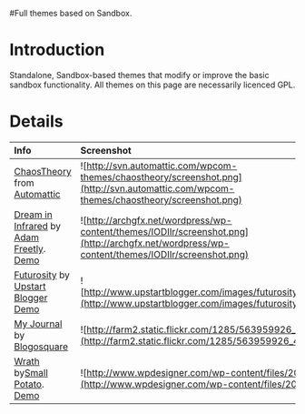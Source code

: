 #Full themes based on Sandbox.

# Introduction #

Standalone, Sandbox-based themes that modify or improve the basic sandbox functionality.  All themes on this page are necessarily licenced GPL.


# Details #

| Info | Screenshot |
|:-----|:-----------|
| [ChaosTheory](http://svn.automattic.com/wpcom-themes/chaostheory/) from [Automattic](http://automattic.com) | ![http://svn.automattic.com/wpcom-themes/chaostheory/screenshot.png](http://svn.automattic.com/wpcom-themes/chaostheory/screenshot.png) |
| [Dream in Infrared](http://www.archgfx.net/graphics/themes/dream-in-infrared/) by [Adam Freetly](http://archgfx.net/).  [Demo](http://wp-iodiir.sf.net) | ![http://archgfx.net/wordpress/wp-content/themes/IODIIr/screenshot.png](http://archgfx.net/wordpress/wp-content/themes/IODIIr/screenshot.png) |
| [Futurosity](http://www.upstartblogger.com/wordpress-theme-upstart-blogger-futurosity-magazine) by [Upstart Blogger](http://www.upstartblogger.com/) [Demo](http://www.upstartblogger.com/wpthemes/index.php?wptheme=Upstart+Blogger+Futurosity+Magazine+Theme) | ![http://www.upstartblogger.com/images/futurositymagscreenshot.png](http://www.upstartblogger.com/images/futurositymagscreenshot.png) |
| [My Journal](http://blogosquare.com/2007/06/18/myjournal-meets-sandbox-providing-you-the-best-theme-ever/) by [Blogosquare](http://blogosquare.com/) | ![http://farm2.static.flickr.com/1285/563959926_4e86fe2833_o.png](http://farm2.static.flickr.com/1285/563959926_4e86fe2833_o.png) |
| [Wrath](http://www.wpdesigner.com/2007/07/20/wrath-wordpress-theme/) by[Small Potato](http://www.wpdesigner.com/).  [Demo](http://www.wpdesigner.com/demo/index.php?preview=Wrath) | ![http://www.wpdesigner.com/wp-content/files/2007/07/wrath.gif](http://www.wpdesigner.com/wp-content/files/2007/07/wrath.gif) |